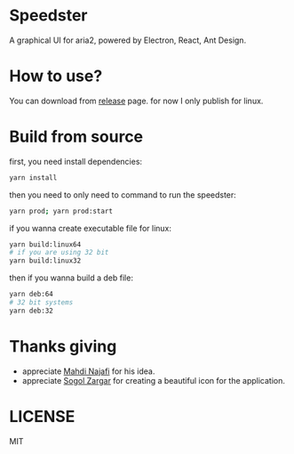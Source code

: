# Speedster

A graphical UI for aria2, powered by Electron, React, Ant Design.

# How to use?

You can download from [release](https://github.com/amovah/speedster/releases) page. for now I only publish for linux.

# Build from source

first, you need install dependencies:
```bash
yarn install
```

then you need to only need to command to run the speedster:
```bash
yarn prod; yarn prod:start
```

if you wanna create executable file for linux:
```bash
yarn build:linux64
# if you are using 32 bit
yarn build:linux32
```

then if you wanna build a deb file:

```bash
yarn deb:64
# 32 bit systems
yarn deb:32
```

# Thanks giving

* appreciate [Mahdi Najafi](https://github.com/Mtt6300) for his idea.
* appreciate [Sogol Zargar](mailto:sogolzargar70@gmail.com) for creating a beautiful icon for the application.

# LICENSE
MIT
